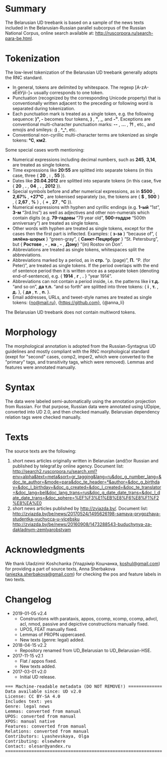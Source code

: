 # Summary

The Belarusian UD treebank is based on a sample of the news texts included in the Belarusian-Russian parallel subcorpus of the Russian National Corpus,
online search available at: http://ruscorpora.ru/search-para-be.html.



# Tokenization

The low-level tokenization of the Belarusian UD treebank generally adopts the RNC standard.

* In general, tokens are delimited by whitespace. The regexp [А-zА-яЁёУўі\-]+ usually corresponds to one token.
* Punctuation (recognized by the corresponding Unicode property) that is conventionally written adjacent to the preceding or following word is separated during tokenization.
* Each punctuation mark is treated as a single token, e.g. the following sequence: <b>)", -</b> becomes four tokens, <b>)</b> , <b>"</b>, <b>,</b>, and <b>-"</b>. Exceptions are conventional multi-character punctuation marks: <b>--</b> , <b>...</b> , <b>?!</b> ,  etc., and emojis and smileys: <b>:)</b> , <b>^_^</b>, etc.
* Conventional non-cyrillic multi-character terms are tokenized as single tokens: <b>°С</b>, <b>км2</b>.

Some special cases worth mentioning:
* Numerical expressions including decimal numbers, such as <b>245</b>, <b>3,14</b>, are treated as single tokens.
* Time expressions like <b>20:55</b> are splitted into separate tokens (in this case, three { <b>20</b> , <b>:</b> , <b>55</b> }).
* Dates like <b>20.04.2012</b> are splitted into separate tokens (in this case, five { <b>20</b> , <b>.</b> , <b>04</b> , <b>.</b> , <b>2012</b> }).
* Special symbols before and after numerical expressions, as in <b>$500</b> , <b>2,67%</b> , <b>+27°С</b> , are tokenised separately (so, the tokens are { <b>$</b> , <b>500</b> } , { <b>2,67</b> , <b>%</b> } , { <b>+</b> , <b>27</b> , <b>°С</b> }).
* Numerical expressions with hyphen and cyrillic endings (e.g. <b>1-ый</b> “1st”, <b>3-м</b> “3rd.Ins”) as well as adjectives and other non-numerals which contain digits (e.g. <b>79-гадовы</b> “79 year old”, <b>500-годдзе</b> “500th anniversary”) are treated as single tokens.
* Other words with hyphen are treated as single tokens, except for the cases then the first part is inflected. Examples: { <b>з-за</b> } “because of”, { <b>зялёна-шэрых</b> } “green-gray”, { <b>Санкт-Пецярбург</b> } “St. Petersburg”, but { <b>Ростове</b> , <b>-</b> , <b>на</b> , <b>-</b> , <b>Дону</b>} “(in) Rostov on Don”.
* Abbreviations are treated as single tokens, whitespaces split the abbreviations.
* Abbreviations marked by a period, as in <b>стр.</b> “p. (page)”, <b>П.</b> “P. (for Peter)”, are treated as single tokens. If the period overlaps with the end of sentence period then it is written once as a separate token (denoting end-of-sentence), e.g. { <b>1914</b> , <b>г</b> , <b>.</b> } “year 1914”.
* Abbreviations can not contain a period inside, i.e. the patterns like <b>і т.д.</b> “and so on”, <b>да т.п.</b> “and so forth” are splitted into three tokens: { <b>i</b> , <b>т.</b> , <b>д.</b> }, { <b>да</b> , <b>т.</b> , <b>п.</b> }.
* Email addresses, URLs, and tweet-style names are treated as single tokens: {no@mail.ru}, {https://github.com}, {@anna_li}

The Belarusian UD treebank does not contain multiword tokens.



# Morphology

The morphological annotation is adopted from the Russian-Syntagrus UD guidelines and mostly compliant with the RNC morphological standard (exept for "second" cases, comp2, imper2, which were converted to the "primary" tags, and transitivity tags, which were removed).
Lemmas and features were annotated manually.



# Syntax

The data were labeled semi-automatically using the annotation projection from Russian. For that purpose, Russian data were annotated using UDpipe, converted into UD 2.0, and then checked manually.
Belarusian dependency relation tags were checked manually.



# Texts

The source texts are the following:
1) short news articles originally written in Belarusian (and/)or Russian and published by telegraf.by online agency.
Document list: http://search2.ruscorpora.ru/search.xml?env=alpha&text=meta&sort=gr_tagging&lang=ru&doc_g_number_lang=&doc_te_author=&mode=para&doc_te_header=*&author=&doc_g_birthday=&doc_l_birthday=&doc_g_created=&doc_l_created=&doc_te_translator=&doc_lang=bel&doc_lang_trans=rus&doc_g_date_date_trans=&doc_l_date_date_trans=&doc_sphere=%EF%F3%E1%EB%E8%F6%E8%F1%F2%E8%EA%E0
2) short news articles published by http://zviazda.by/.
Document list:
http://zviazda.by/be/news/20170524/1495626198-samaya-prygozhaya-studentka-vuchycca-u-vicebsku
http://zviazda.by/be/news/20160908/1473288543-buduchynya-za-dakladnym-zemlyarobstvam



# Acknowledgments

We thank Uladzimir Koshchanka (Уладзімір Кошчанка, koshul@gmail.com) for providing a part of source texts, Anna Sherbakova (aniezka.sherbakova@gmail.com) for checking the pos and feature labels in two texts.



# Changelog

* 2019-01-05 v2.4
  * Constructions with parataxis, appos, ccomp, xcomp, ccomp, advcl, acl, nmod, passive and depictive constructions manually fixed.
  * UPOS, FEAT manually fixed.
  * Lemmas of PROPN uppercased.
  * New texts (genre: legal) added.
* 2018-04-15 v2.2
  * Repository renamed from UD_Belarusian to UD_Belarusian-HSE.
* 2017-11-15 v2.1
  * Flat / appos fixed.
  * New texts added.
* 2017-03-01 v2.0
  * Initial UD release.



<pre>
=== Machine-readable metadata (DO NOT REMOVE!) ================================
Data available since: UD v2.0
License: CC BY-SA 4.0
Includes text: yes
Genre: legal news
Lemmas: converted from manual
UPOS: converted from manual
XPOS: manual native
Features: converted from manual
Relations: converted from manual
Contributors: Lyashevskaya, Olga
Contributing: elsewhere
Contact: olesar@yandex.ru
===============================================================================
</pre>
